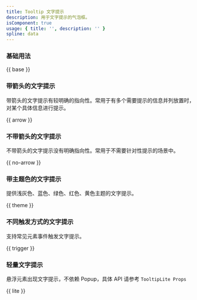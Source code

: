 ```yaml
---
title: Tooltip 文字提示
description: 用于文字提示的气泡框。
isComponent: true
usage: { title: '', description: '' }
spline: data
---
```


### 基础用法

{{ base }}
### 带箭头的文字提示

带箭头的文字提示有较明确的指向性。常用于有多个需要提示的信息并列放置时，对某个具体信息进行提示。

{{ arrow }}

### 不带箭头的文字提示

不带箭头的文字提示没有明确指向性。常用于不需要针对性提示的场景中。 

{{ no-arrow }}

### 带主题色的文字提示

提供浅灰色、蓝色、绿色、红色、黄色主题的文字提示。

{{ theme }}
### 不同触发方式的文字提示

支持常见元素事件触发文字提示。

{{ trigger }}

### 轻量文字提示

悬浮元素出现文字提示，不依赖 Popup，具体 API 请参考 `TooltipLite Props`

{{ lite }}
